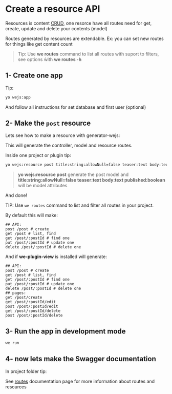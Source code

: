 # Create a resource API

Resources is content [CRUD](https://pt.wikipedia.org/wiki/CRUD), one resorce have all routes need for get, create, update and delete your contents (model)

Routes generated by resources are extendable. Ex: you can set new routes for things like get content count

> Tip: Use **we routes** command to list all routes with suport to filters, see options ẁith **we routes -h**

## 1- Create one app

Tip:

```sh
yo wejs:app
```

And follow all instructions for set database and first user (optional)

## 2- Make the `post` resource

Lets see how to make a resource with generator-wejs:

This will generate the controller, model and resource routes.

Inside one project or plugin tip:

```sh
yo wejs:resource post title:string:allowNull=false teaser:text body:text published:boolean
```

> **yo wejs:resource post** generate the post model and **title:string:allowNull=false teaser:text body:text published:boolean** will be model attributes

And done!

TIP: Use `we routes` command to list and filter all routes in your project.

By default this will make:

```
## API:
post /post # create
get /post # list, find
get /post/:postId # find one
put /post/:postId # update one
delete /post/:postId # delete one

```

And if **we-plugin-view** is installed will generate:

```
## API:
post /post # create
get /post # list, find
get /post/:postId # find one
put /post/:postId # update one
delete /post/:postId # delete one
## pages:
get /post/create
get /post/:postId/edit
post /post/:postId/edit
get /post/:postId/delete
post /post/:postId/delete

```

## 3- Run the app in development mode

```sh
we run
```

## 4- now lets make the Swagger documentation

In project folder tip:


See [routes](https://wejs.org/docs/we/request-response.routes) documentation page for more information about routes and resources